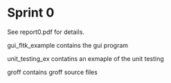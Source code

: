 # Sprint 0
See report0.pdf for details.

gui_fltk_example contains the gui program

unit_testing_ex contatins an exmaple of the unit testing

groff contains groff source files
